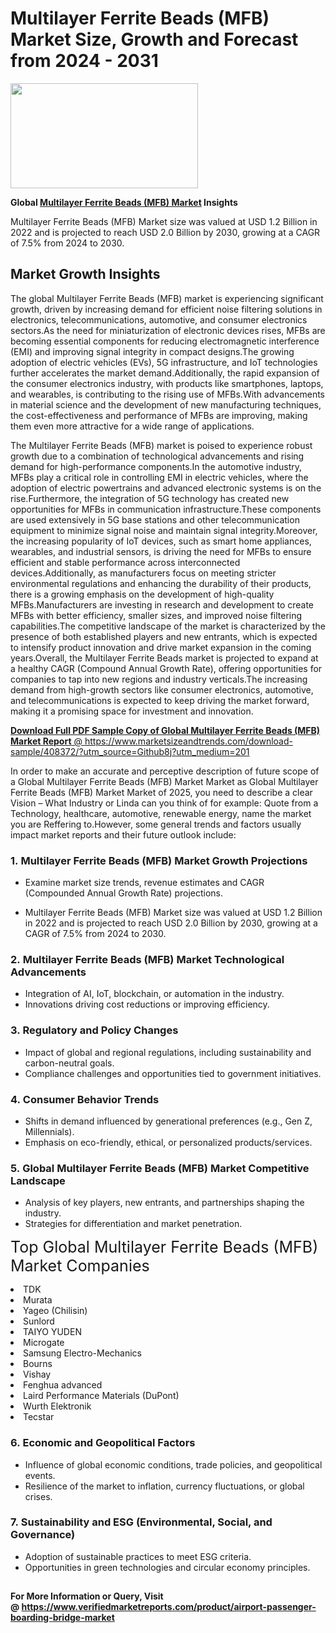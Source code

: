 <H1>Multilayer Ferrite Beads (MFB) Market Size, Growth and Forecast from 2024 - 2031</H1><img class="aligncenter size-medium wp-image-584254" src="https://thirdeyenews.in/wp-content/uploads/2024/09/Global-Market-Research-300x168.jpeg" alt="" width="300" height="168" /><p><strong>Global&nbsp;<a href="https://www.marketsizeandtrends.com/download-sample/408372/?utm_source=Github8j?utm_medium=201">Multilayer Ferrite Beads (MFB) Market</a> Insights</strong></p><p>Multilayer Ferrite Beads (MFB) Market size was valued at USD 1.2 Billion in 2022 and is projected to reach USD 2.0 Billion by 2030, growing at a CAGR of 7.5% from 2024 to 2030.</p><p><h2>Market Growth Insights</h2> <p>The global Multilayer Ferrite Beads (MFB) market is experiencing significant growth, driven by increasing demand for efficient noise filtering solutions in electronics, telecommunications, automotive, and consumer electronics sectors.As the need for miniaturization of electronic devices rises, MFBs are becoming essential components for reducing electromagnetic interference (EMI) and improving signal integrity in compact designs.The growing adoption of electric vehicles (EVs), 5G infrastructure, and IoT technologies further accelerates the market demand.Additionally, the rapid expansion of the consumer electronics industry, with products like smartphones, laptops, and wearables, is contributing to the rising use of MFBs.With advancements in material science and the development of new manufacturing techniques, the cost-effectiveness and performance of MFBs are improving, making them even more attractive for a wide range of applications.</p> <p><a href="download-sample-link"></a></p> <p>The Multilayer Ferrite Beads (MFB) market is poised to experience robust growth due to a combination of technological advancements and rising demand for high-performance components.In the automotive industry, MFBs play a critical role in controlling EMI in electric vehicles, where the adoption of electric powertrains and advanced electronic systems is on the rise.Furthermore, the integration of 5G technology has created new opportunities for MFBs in communication infrastructure.These components are used extensively in 5G base stations and other telecommunication equipment to minimize signal noise and maintain signal integrity.Moreover, the increasing popularity of IoT devices, such as smart home appliances, wearables, and industrial sensors, is driving the need for MFBs to ensure efficient and stable performance across interconnected devices.Additionally, as manufacturers focus on meeting stricter environmental regulations and enhancing the durability of their products, there is a growing emphasis on the development of high-quality MFBs.Manufacturers are investing in research and development to create MFBs with better efficiency, smaller sizes, and improved noise filtering capabilities.The competitive landscape of the market is characterized by the presence of both established players and new entrants, which is expected to intensify product innovation and drive market expansion in the coming years.Overall, the Multilayer Ferrite Beads market is projected to expand at a healthy CAGR (Compound Annual Growth Rate), offering opportunities for companies to tap into new regions and industry verticals.The increasing demand from high-growth sectors like consumer electronics, automotive, and telecommunications is expected to keep driving the market forward, making it a promising space for investment and innovation.<p><a href="get-more-info-link"></p><p><span class=""><strong>Download Full PDF Sample Copy of Global Multilayer Ferrite Beads (MFB) Market Report</strong> @ <a href="https://www.marketsizeandtrends.com/download-sample/408372/?utm_source=Github8j?utm_medium=201" target="_blank">https://www.marketsizeandtrends.com/download-sample/408372/?utm_source=Github8j?utm_medium=201</a></span></p><p>In order to make an accurate and perceptive description of future scope of a Global&nbsp;Multilayer Ferrite Beads (MFB) Market Market as Global&nbsp;Multilayer Ferrite Beads (MFB) Market Market of 2025, you need to describe a clear Vision &ndash; What Industry or Linda can you think of for example: Quote from a Technology, healthcare, automotive, renewable energy, name the market you are Reffering to.However, some general trends and factors usually impact market reports and their future outlook include:</p><h3>1.&nbsp;<strong>Multilayer Ferrite Beads (MFB) Market Growth Projections</strong></h3><ul><li>Examine market size trends, revenue estimates and CAGR (Compounded Annual Growth Rate) projections.</li><li><p>Multilayer Ferrite Beads (MFB) Market size was valued at USD 1.2 Billion in 2022 and is projected to reach USD 2.0 Billion by 2030, growing at a CAGR of 7.5% from 2024 to 2030.</p></li></ul><h3>2.&nbsp;<strong>Multilayer Ferrite Beads (MFB) Market Technological Advancements</strong></h3><ul><li>Integration of AI, IoT, blockchain, or automation in the industry.</li><li>Innovations driving cost reductions or improving efficiency.</li></ul><h3>3.&nbsp;<strong>Regulatory and Policy Changes</strong></h3><ul><li>Impact of global and regional regulations, including sustainability and carbon-neutral goals.</li><li>Compliance challenges and opportunities tied to government initiatives.</li></ul><h3>4.&nbsp;<strong>Consumer Behavior Trends</strong></h3><ul><li>Shifts in demand influenced by generational preferences (e.g., Gen Z, Millennials).</li><li>Emphasis on eco-friendly, ethical, or personalized products/services.</li></ul><h3>5.&nbsp;<strong>Global Multilayer Ferrite Beads (MFB) Market Competitive Landscape</strong></h3><ul><li>Analysis of key players, new entrants, and partnerships shaping the industry.</li><li>Strategies for differentiation and market penetration.</li></ul><p data-pm-slice="1 1 []"><span style="color: inherit; font-family: inherit; font-size: 25px;">Top Global Multilayer Ferrite Beads (MFB) Market Companies</span></p><div class="" data-test-id=""><p><li>TDK</li><li> Murata</li><li> Yageo (Chilisin)</li><li> Sunlord</li><li> TAIYO YUDEN</li><li> Microgate</li><li> Samsung Electro-Mechanics</li><li> Bourns</li><li> Vishay</li><li> Fenghua advanced</li><li> Laird Performance Materials (DuPont)</li><li> Wurth Elektronik</li><li> Tecstar</li></p></div><h3>6.&nbsp;<strong>Economic and Geopolitical Factors</strong></h3><ul><li>Influence of global economic conditions, trade policies, and geopolitical events.</li><li>Resilience of the market to inflation, currency fluctuations, or global crises.</li></ul><h3>7.&nbsp;<strong>Sustainability and ESG (Environmental, Social, and Governance)</strong></h3><ul><li>Adoption of sustainable practices to meet ESG criteria.</li><li>Opportunities in green technologies and circular economy principles.</li></ul><h2><strong style="font-size: 14px;">For More Information or Query, Visit @&nbsp;</strong><a style="background-color: #ffffff; font-size: 14px;" href="https://www.marketsizeandtrends.com/report/multilayer-ferrite-beads-mfb-market/" target="_blank">https://www.verifiedmarketreports.com/product/airport-passenger-boarding-bridge-market</a></h2>